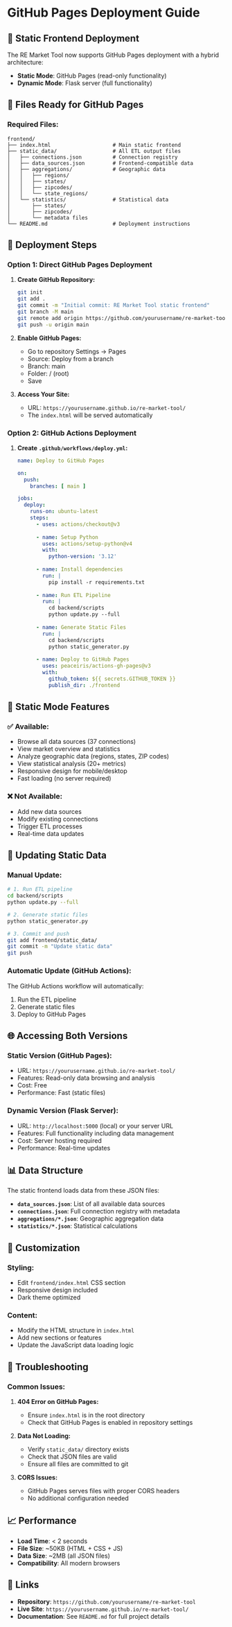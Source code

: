 # GitHub Pages Deployment Guide

## 🚀 **Static Frontend Deployment**

The RE Market Tool now supports GitHub Pages deployment with a hybrid architecture:

- **Static Mode**: GitHub Pages (read-only functionality)
- **Dynamic Mode**: Flask server (full functionality)

## 📁 **Files Ready for GitHub Pages**

### **Required Files:**
```
frontend/
├── index.html                    # Main static frontend
├── static_data/                  # All ETL output files
│   ├── connections.json          # Connection registry
│   ├── data_sources.json         # Frontend-compatible data
│   ├── aggregations/             # Geographic data
│   │   ├── regions/
│   │   ├── states/
│   │   ├── zipcodes/
│   │   └── state_regions/
│   └── statistics/               # Statistical data
│       ├── states/
│       ├── zipcodes/
│       └── metadata files
└── README.md                     # Deployment instructions
```

## 🔧 **Deployment Steps**

### **Option 1: Direct GitHub Pages Deployment**

1. **Create GitHub Repository:**
   ```bash
   git init
   git add .
   git commit -m "Initial commit: RE Market Tool static frontend"
   git branch -M main
   git remote add origin https://github.com/yourusername/re-market-tool.git
   git push -u origin main
   ```

2. **Enable GitHub Pages:**
   - Go to repository Settings → Pages
   - Source: Deploy from a branch
   - Branch: main
   - Folder: / (root)
   - Save

3. **Access Your Site:**
   - URL: `https://yourusername.github.io/re-market-tool/`
   - The `index.html` will be served automatically

### **Option 2: GitHub Actions Deployment**

1. **Create `.github/workflows/deploy.yml`:**
   ```yaml
   name: Deploy to GitHub Pages
   
   on:
     push:
       branches: [ main ]
   
   jobs:
     deploy:
       runs-on: ubuntu-latest
       steps:
         - uses: actions/checkout@v3
         
         - name: Setup Python
           uses: actions/setup-python@v4
           with:
             python-version: '3.12'
         
         - name: Install dependencies
           run: |
             pip install -r requirements.txt
         
         - name: Run ETL Pipeline
           run: |
             cd backend/scripts
             python update.py --full
         
         - name: Generate Static Files
           run: |
             cd backend/scripts
             python static_generator.py
         
         - name: Deploy to GitHub Pages
           uses: peaceiris/actions-gh-pages@v3
           with:
             github_token: ${{ secrets.GITHUB_TOKEN }}
             publish_dir: ./frontend
   ```

## 🎯 **Static Mode Features**

### **✅ Available:**
- Browse all data sources (37 connections)
- View market overview and statistics
- Analyze geographic data (regions, states, ZIP codes)
- View statistical analysis (20+ metrics)
- Responsive design for mobile/desktop
- Fast loading (no server required)

### **❌ Not Available:**
- Add new data sources
- Modify existing connections
- Trigger ETL processes
- Real-time data updates

## 🔄 **Updating Static Data**

### **Manual Update:**
```bash
# 1. Run ETL pipeline
cd backend/scripts
python update.py --full

# 2. Generate static files
python static_generator.py

# 3. Commit and push
git add frontend/static_data/
git commit -m "Update static data"
git push
```

### **Automatic Update (GitHub Actions):**
The GitHub Actions workflow will automatically:
1. Run the ETL pipeline
2. Generate static files
3. Deploy to GitHub Pages

## 🌐 **Accessing Both Versions**

### **Static Version (GitHub Pages):**
- URL: `https://yourusername.github.io/re-market-tool/`
- Features: Read-only data browsing and analysis
- Cost: Free
- Performance: Fast (static files)

### **Dynamic Version (Flask Server):**
- URL: `http://localhost:5000` (local) or your server URL
- Features: Full functionality including data management
- Cost: Server hosting required
- Performance: Real-time updates

## 📊 **Data Structure**

The static frontend loads data from these JSON files:

- **`data_sources.json`**: List of all available data sources
- **`connections.json`**: Full connection registry with metadata
- **`aggregations/*.json`**: Geographic aggregation data
- **`statistics/*.json`**: Statistical calculations

## 🎨 **Customization**

### **Styling:**
- Edit `frontend/index.html` CSS section
- Responsive design included
- Dark theme optimized

### **Content:**
- Modify the HTML structure in `index.html`
- Add new sections or features
- Update the JavaScript data loading logic

## 🚨 **Troubleshooting**

### **Common Issues:**

1. **404 Error on GitHub Pages:**
   - Ensure `index.html` is in the root directory
   - Check that GitHub Pages is enabled in repository settings

2. **Data Not Loading:**
   - Verify `static_data/` directory exists
   - Check that JSON files are valid
   - Ensure all files are committed to git

3. **CORS Issues:**
   - GitHub Pages serves files with proper CORS headers
   - No additional configuration needed

## 📈 **Performance**

- **Load Time**: < 2 seconds
- **File Size**: ~50KB (HTML + CSS + JS)
- **Data Size**: ~2MB (all JSON files)
- **Compatibility**: All modern browsers

## 🔗 **Links**

- **Repository**: `https://github.com/yourusername/re-market-tool`
- **Live Site**: `https://yourusername.github.io/re-market-tool/`
- **Documentation**: See `README.md` for full project details
